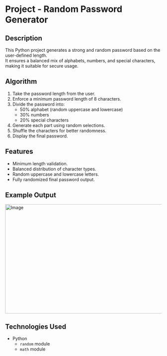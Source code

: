 # Project - Random Password Generator

## Description
This Python project generates a strong and random password based on the user-defined length.  
It ensures a balanced mix of alphabets, numbers, and special characters, making it suitable for secure usage.  

## Algorithm
1. Take the password length from the user.
2. Enforce a minimum password length of 8 characters.
3. Divide the password into:
   - 50% alphabet (random uppercase and lowercase)
   - 30% numbers
   - 20% special characters
4. Generate each part using random selections.
5. Shuffle the characters for better randomness.
6. Display the final password.

## Features
- Minimum length validation.
- Balanced distribution of character types.
- Random uppercase and lowercase letters.
- Fully randomized final password output.

## Example Output
<img width="1000" height="351" alt="Image" src="https://github.com/user-attachments/assets/b81d83ae-a1f2-4eff-a83c-8d7bb8616e2d" />

## Technologies Used
- Python  
  - `random` module  
  - `math` module  



